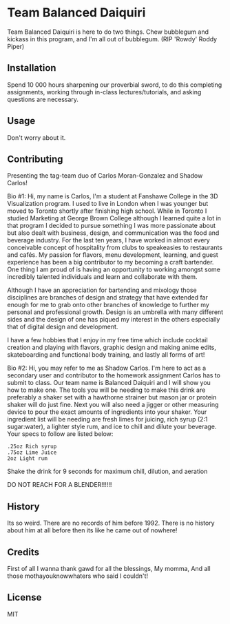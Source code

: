 # Team Balanced Daiquiri
Team Balanced Daiquiri is here to do two things. Chew bubblegum and kickass in this program, and I'm all out of bubblegum. (RIP 'Rowdy' Roddy Piper)

## Installation
Spend 10 000 hours sharpening our proverbial sword, to do this completing assignments, working through in-class lectures/tutorials, and asking questions are necessary.

## Usage
Don't worry about it.

## Contributing
Presenting the tag-team duo of Carlos Moran-Gonzalez and Shadow Carlos!

Bio #1:
Hi, my name is Carlos, I'm a student at Fanshawe College in the 3D Visualization program. I used to live in London when I was younger but moved to Toronto shortly after finishing high school. While in Toronto I studied Marketing at George Brown College although I learned quite a lot in that program I decided to pursue something I was more passionate about but also dealt with business, design, and communication was the food and beverage industry. For the last ten years, I have worked in almost every conceivable concept of hospitality from clubs to speakeasies to restaurants and cafés. My passion for flavors, menu development, learning, and guest experience has been a big contributor to my becoming a craft bartender. One thing I am proud of is having an opportunity to working amongst some incredibly talented individuals and learn and collaborate with them.

Although I have an appreciation for bartending and mixology those disciplines are branches of design and strategy that have extended far enough for me to grab onto other branches of knowledge to further my personal and professional growth. Design is an umbrella with many different sides and the design of one has piqued my interest in the others especially that of digital design and development.

I have a few hobbies that I enjoy in my free time which include cocktail creation and playing with flavors, graphic design and making anime edits, skateboarding and functional body training, and lastly all forms of art!

Bio #2:
Hi, you may refer to me as Shadow Carlos. I'm here to act as a secondary user and contributor to the homework assignment Carlos has to submit to class. Our team name is Balanced Daiquiri and I will show you how to make one. The tools you will be needing to make this drink are preferably a shaker set with a hawthorne strainer but mason jar or protein shaker will do just fine. Next you will also need a jigger or other measuring device to pour the exact amounts of ingredients into your shaker. Your ingredient list will be needing are fresh limes for juicing, rich syrup (2:1 sugar:water), a lighter style rum, and ice to chill and dilute your beverage. Your specs to follow are listed below:

    .25oz Rich syrup
    .75oz Lime Juice
    2oz Light rum

Shake the drink for 9 seconds for maximum chill, dilution, and aeration

DO NOT REACH FOR A BLENDER!!!!!!

## History
Its so weird. There are no records of him before 1992. There is no history about him at all before then its like he came out of nowhere!

## Credits
First of all I wanna thank gawd for all the blessings,
My momma,
And all those mothayouknowwhaters who said I couldn't!

## License
MIT